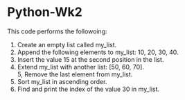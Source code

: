 # Python-Wk2
This code performs the followoing: <br>
1. Create an empty list called my_list. <br>
2. Append the following elements to my_list: 10, 20, 30, 40.<br>
3. Insert the value 15 at the second position in the list.<br>
4. Extend my_list with another list: [50, 60, 70].<br>
5, Remove the last element from my_list.<br>
6. Sort my_list in ascending order.<br>
7. Find and print the index of the value 30 in my_list.

